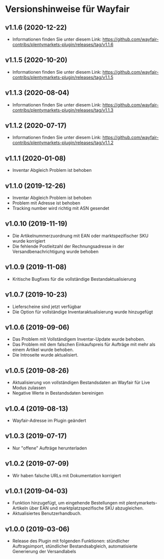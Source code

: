 ﻿# Versionshinweise für Wayfair

## v1.1.6 (2020-12-22)
- Informationen finden Sie unter diesem Link: https://github.com/wayfair-contribs/plentymarkets-plugin/releases/tag/v1.1.6

## v1.1.5 (2020-10-20)
- Informationen finden Sie unter diesem Link: https://github.com/wayfair-contribs/plentymarkets-plugin/releases/tag/v1.1.5

## v1.1.3 (2020-08-04)
- Informationen finden Sie unter diesem Link: https://github.com/wayfair-contribs/plentymarkets-plugin/releases/tag/v1.1.3

## v1.1.2 (2020-07-17)
- Informationen finden Sie unter diesem Link: https://github.com/wayfair-contribs/plentymarkets-plugin/releases/tag/v1.1.2

## v1.1.1 (2020-01-08)
- Inventar Abgleich Problem ist behoben

## v1.1.0 (2019-12-26)
- Inventar Abgleich Problem ist behoben
- Problem mit Adresse ist behoben
- Tracking number wird richtig mit ASN gesendet

## v1.0.10 (2019-11-19)
- Die Artikelnummerzuordnung mit EAN oder marktspezifischer SKU wurde korrigiert
- Die fehlende Postleitzahl der Rechnungsadresse in der Versandbenachrichtigung wurde behoben

## v1.0.9 (2019-11-08)
- Kritische Bugfixes für die vollständige Bestandaktualisierung

## v1.0.7 (2019-10-23)
- Lieferscheine sind jetzt verfügbar
- Die Option für vollständige Inventaraktualisierung wurde hinzugefügt

## v1.0.6 (2019-09-06)
- Das Problem mit Vollständigem Inventar-Update wurde behoben.
- Das Problem mit dem falschen Einkaufspreis für Aufträge mit mehr als einem Artikel wurde behoben.
- Die Introseite wurde aktualisiert.

## v1.0.5 (2019-08-26)
- Aktualisierung von vollständigen Bestandsdaten an Wayfair für Live Modus zulassen
- Negative Werte in Bestandsdaten bereinigen

## v1.0.4 (2019-08-13)
- Wayfair-Adresse im Plugin geändert

## v1.0.3 (2019-07-17)
- Nur "offene" Aufträge herunterladen

## v1.0.2 (2019-07-09)
- Wir haben falsche URLs mit Dokumentation korrigiert

## v1.0.1 (2019-04-03)
- Funktion hinzugefügt, um eingehende Bestellungen mit plentymarkets-Artikeln über EAN und marktplatzspezifische SKU abzugleichen.
- Aktualisiertes Benutzerhandbuch.

## v1.0.0 (2019-03-06)
- Release des Plugin mit folgenden Funktionen: stündlicher Auftragsimport, stündlicher Bestandsabgleich, automatisierte Generierung der Versandlabels
